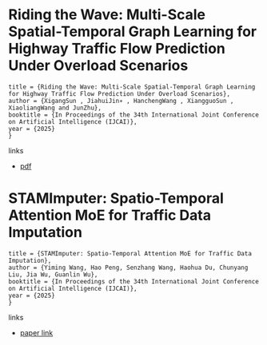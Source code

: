 # Riding the Wave: Multi-Scale Spatial-Temporal Graph Learning for Highway Traffic Flow Prediction Under Overload Scenarios
```
title = {Riding the Wave: Multi-Scale Spatial-Temporal Graph Learning for Highway Traffic Flow Prediction Under Overload Scenarios},
author = {XigangSun , JiahuiJin∗ , HanchengWang , XiangguoSun , XiaoliangWang and JunZhu},
booktitle = {In Proceedings of the 34th International Joint Conference on Artificial Intelligence (IJCAI)},
year = {2025}
}
```
links
- [pdf](https://docs.qq.com/pdf/DVEZOVHVtR2JYb2tT)


# STAMImputer: Spatio-Temporal Attention MoE for Traffic Data Imputation
```
title = {STAMImputer: Spatio-Temporal Attention MoE for Traffic Data Imputation},
author = {Yiming Wang, Hao Peng, Senzhang Wang, Haohua Du, Chunyang Liu, Jia Wu, Guanlin Wu},
booktitle = {In Proceedings of the 34th International Joint Conference on Artificial Intelligence (IJCAI)},
year = {2025}
}
```
links
- [paper link](https://arxiv.org/html/2506.08054v2)
